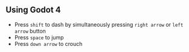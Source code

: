 ## Using Godot 4
- Press `shift` to dash by simultaneously pressing `right arrow` or `left arrow` button
- Press `space` to jump
- Press `down arrow` to crouch
